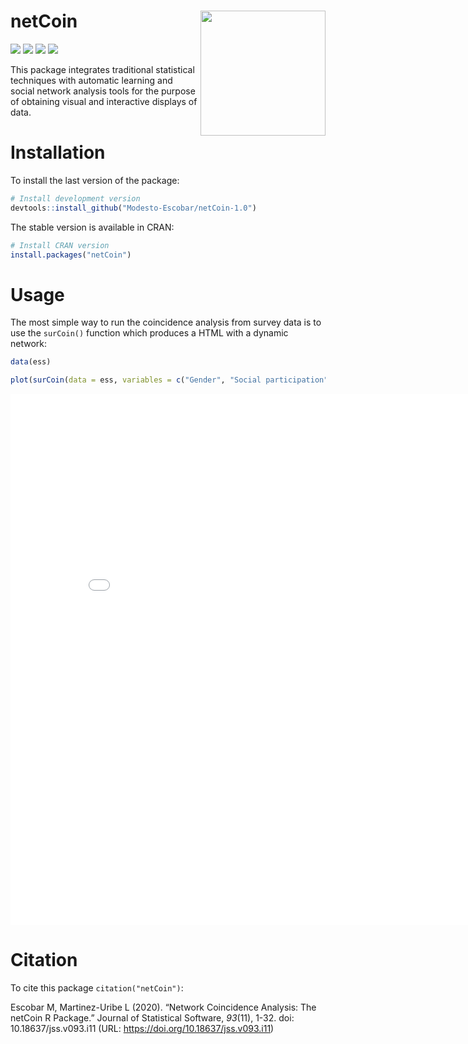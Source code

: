 
# netCoin <img src="man/figures/hexa_netCoin.png" align="right" alt="" width="200" />

<!-- badges: start -->

[![](http://cranlogs.r-pkg.org/badges/last-month/netCoin?color=green)](https://cran.r-project.org/package=netCoin)
[![](https://www.r-pkg.org/badges/version/netCoin?color=orange)](https://cran.r-project.org/package=netCoin)
[![](https://img.shields.io/badge/doi-10.18637/jss.v093.i11-yellow.svg)](https://doi.org/10.18637/jss.v093.i11)
[![](https://img.shields.io/badge/lifecycle-maturing-blue.svg)](https://www.tidyverse.org/lifecycle/#maturing)
<!-- badges: end -->

This package integrates traditional statistical techniques with
automatic learning and social network analysis tools for the purpose of
obtaining visual and interactive displays of data.

# Installation

To install the last version of the package:

``` r
# Install development version
devtools::install_github("Modesto-Escobar/netCoin-1.0")
```

The stable version is available in CRAN:

``` r
# Install CRAN version
install.packages("netCoin")
```

# Usage

The most simple way to run the coincidence analysis from survey data is
to use the `surCoin()` function which produces a HTML with a dynamic
network:

``` r
data(ess)

plot(surCoin(data = ess, variables = c("Gender", "Social participation"))) # plot network object
```

<iframe width="850" height="850" src="articles/pkgdown/index/html/index1/index.html" frameborder="0" allow="autoplay; encrypted-media" allowfullscreen>

</iframe>

# Citation

To cite this package `citation("netCoin")`:

Escobar M, Martinez-Uribe L (2020). “Network Coincidence Analysis: The
netCoin R Package.” Journal of Statistical Software, *93*(11), 1-32.
doi: 10.18637/jss.v093.i11 (URL:
<https://doi.org/10.18637/jss.v093.i11>)
